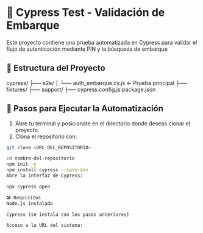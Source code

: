 # 🧪 Cypress Test - Validación de Embarque
Este proyecto contiene una prueba automatizada en Cypress para validar el flujo de autenticación mediante PIN y la búsqueda de embarque
## 📁 Estructura del Proyecto
cypress/
├── e2e/
│ └── auth_embarque.cy.js ← Prueba principal
├── fixtures/
├── support/
├── cypress.config.js
package.json
## 🚀 Pasos para Ejecutar la Automatización

1. Abre tu terminal y posicionate en el directorio donde deseas clonar el proyecto.
2. Clona el repositorio con:

```bash
git clone <URL_DEL_REPOSITORIO>

cd nombre-del-repositorio
npm init -y
npm install cypress --save-dev
Abre la interfaz de Cypress:

npx cypress open

🛠 Requisitos
Node.js instalado

Cypress (se instala con los pasos anteriores)

Acceso a la URL del sistema:

